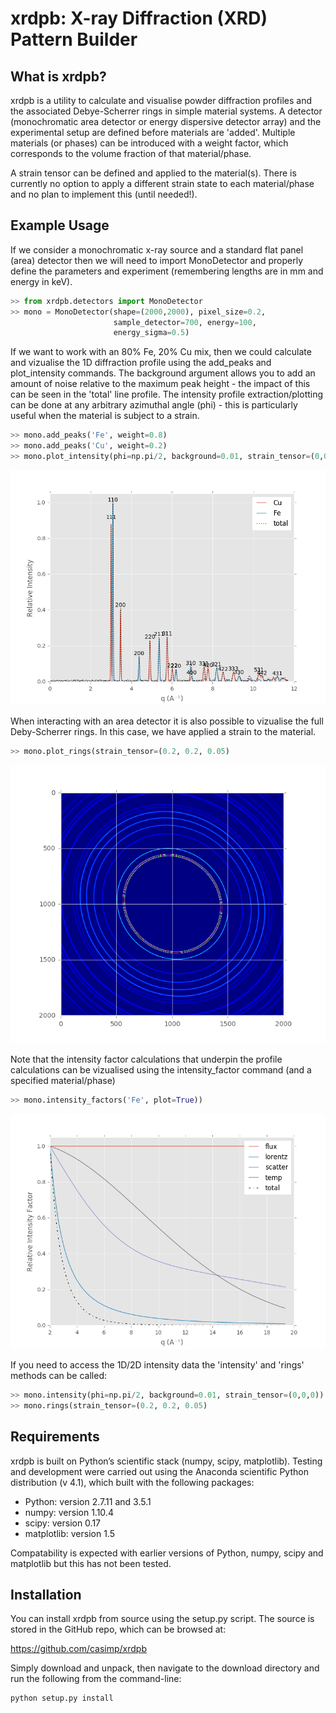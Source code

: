 xrdpb: X-ray Diffraction (XRD) Pattern Builder
==============================================

What is xrdpb?
--------------

xrdpb is a utility to calculate and visualise powder diffraction profiles and the associated Debye-Scherrer rings in simple material systems. A detector (monochromatic area detector or energy dispersive detector array) and the experimental setup are defined before materials are 'added'. Multiple materials (or phases) can be introduced with a weight factor, which corresponds to the volume fraction of that material/phase.

A strain tensor can be defined and applied to the material(s). There is currently no option to apply a different strain state to each material/phase and no plan to implement this (until needed!).


Example Usage
-------------

If we consider a monochromatic x-ray source and a standard flat panel (area) detector then we will need to import MonoDetector and properly define the parameters and experiment (remembering lengths are in mm and energy in keV).

```python
>> from xrdpb.detectors import MonoDetector
>> mono = MonoDetector(shape=(2000,2000), pixel_size=0.2, 
                       sample_detector=700, energy=100, 
                       energy_sigma=0.5)
```

If we want to work with an 80% Fe, 20% Cu mix, then we could calculate and vizualise the 1D diffraction profile using the add_peaks and plot_intensity commands. The background argument allows you to add an amount of noise relative to the maximum peak height - the impact of this can be seen in the 'total' line profile. The intensity profile extraction/plotting can be done at any arbitrary azimuthal angle (phi) - this is particularly useful when the material is subject to a strain.

```python
>> mono.add_peaks('Fe', weight=0.8)
>> mono.add_peaks('Cu', weight=0.2)
>> mono.plot_intensity(phi=np.pi/2, background=0.01, strain_tensor=(0,0,0))
```
![ScreenShot](xrdpb/data/peaks.png)

When interacting with an area detector it is also possible to vizualise the full Deby-Scherrer rings. In this case, we have applied a strain to the material.
```python
>> mono.plot_rings(strain_tensor=(0.2, 0.2, 0.05)
```
![ScreenShot](xrdpb/data/rings.png)

Note that the intensity factor calculations that underpin the profile calculations can be vizualised using the intensity_factor command (and a specified material/phase)

```python
>> mono.intensity_factors('Fe', plot=True))
```
![ScreenShot](xrdpb/data/intensity_factors.png)

If you need to access the 1D/2D intensity data the 'intensity' and 'rings' methods can be called:

```python
>> mono.intensity(phi=np.pi/2, background=0.01, strain_tensor=(0,0,0))
>> mono.rings(strain_tensor=(0.2, 0.2, 0.05)
```


Requirements
------------

xrdpb is built on Python’s scientific stack (numpy, scipy, matplotlib). Testing and development were carried out using the Anaconda scientific Python distribution (v 4.1), which built with the following packages:

-	Python: version 2.7.11 and 3.5.1
-	numpy: version 1.10.4
-	scipy: version 0.17
-	matplotlib: version 1.5

Compatability is expected with earlier versions of Python, numpy, scipy and matplotlib but this has not been tested.

Installation
------------

You can install xrdpb from source using the setup.py script. The source is stored in the GitHub repo, which can be browsed at:

https://github.com/casimp/xrdpb

Simply download and unpack, then navigate to the download directory and run the following from the command-line:

```
python setup.py install
```
